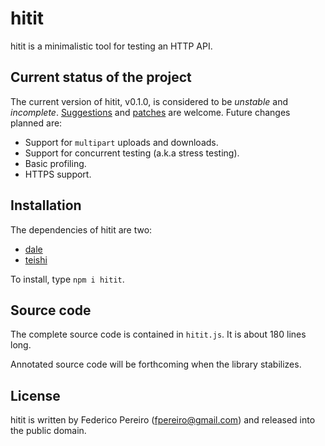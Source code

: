 # hitit

hitit is a minimalistic tool for testing an HTTP API.

## Current status of the project

The current version of hitit, v0.1.0, is considered to be *unstable* and *incomplete*. [Suggestions](https://github.com/fpereiro/hitit/issues) and [patches](https://github.com/fpereiro/hitit/pulls) are welcome. Future changes planned are:

- Support for `multipart` uploads and downloads.
- Support for concurrent testing (a.k.a stress testing).
- Basic profiling.
- HTTPS support.

## Installation

The dependencies of hitit are two:

- [dale](https://github.com/fpereiro/dale)
- [teishi](https://github.com/fpereiro/teishi)

To install, type `npm i hitit`.

## Source code

The complete source code is contained in `hitit.js`. It is about 180 lines long.

Annotated source code will be forthcoming when the library stabilizes.

## License

hitit is written by Federico Pereiro (fpereiro@gmail.com) and released into the public domain.
